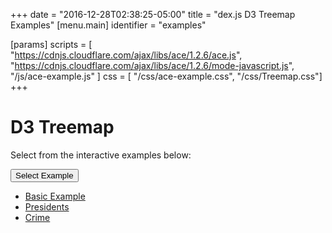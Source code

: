 +++
date = "2016-12-28T02:38:25-05:00"
title = "dex.js D3 Treemap Examples"
[menu.main]
  identifier = "examples"

[params]
  scripts = [
    "https://cdnjs.cloudflare.com/ajax/libs/ace/1.2.6/ace.js",
    "https://cdnjs.cloudflare.com/ajax/libs/ace/1.2.6/mode-javascript.js",
    "/js/ace-example.js"
  ]
  css = [ "/css/ace-example.css", "/css/Treemap.css"]
+++

# D3 Treemap

Select from the interactive examples below:
<div class="btn-group">
  <button type="button" class="btn btn-default dropdown-toggle" data-toggle="dropdown" aria-haspopup="true" aria-expanded="false">
    Select Example <span class="caret"></span>
  </button>
  <ul id="ex-dropdown" class="dropdown-menu">
    <li><a id="basic" href="#">Basic Example</a></li>
    <li><a id="presidents" href="#">Presidents</a></li>
    <li><a id="crime" href="#">Crime</a></li>
  </ul>
</div>

<div id="example-info"></div>
<div id="Treemap" class="WideChart"></div>
<div id="ace-editor"></div>
<div id="ace-error"></div>

<script>
  var editor = createEditor({
    "parent"        : "ace-editor",
    "errorParent"   : "ace-error",
    "theme"         : "ace/theme/monokai",
    "mode"          : "ace/mode/javascript",
    "contentDir"    : "/examples/charts/d3/treemap",
    "initialContent": "/examples/charts/d3/treemap/basic.js",
    "initialInfo"   : "/examples/charts/d3/treemap/basic.html"
  });
</script>